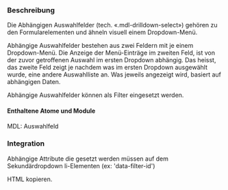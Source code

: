 ### Beschreibung
Die Abhängigen Auswahlfelder (tech. «.mdl-drilldown-select») gehören zu den Formularelementen und ähneln visuell einem Dropdown-Menü. 
 
Abhängige Auswahlfelder bestehen aus zwei Feldern mit je einem Dropdown-Menü. Die Anzeige der Menü-Einträge im zweiten Feld, ist von der zuvor getroffenen Auswahl im ersten Dropdown abhängig. Das heisst, das zweite Feld zeigt je nachdem was im ersten Dropdown ausgewählt wurde, eine andere Auswahlliste an. Was jeweils angezeigt wird, basiert auf abhängigen Daten.  
 
Abhängige Auswahlfelder können als Filter eingesetzt werden.
 
#### Enthaltene Atome und Module
MDL: Auswahlfeld
 
### Integration
 
Abhängige Attribute die gesetzt werden müssen auf dem Sekundärdropdown li-Elementen (ex: 'data-filter-id')
 
HTML kopieren.
